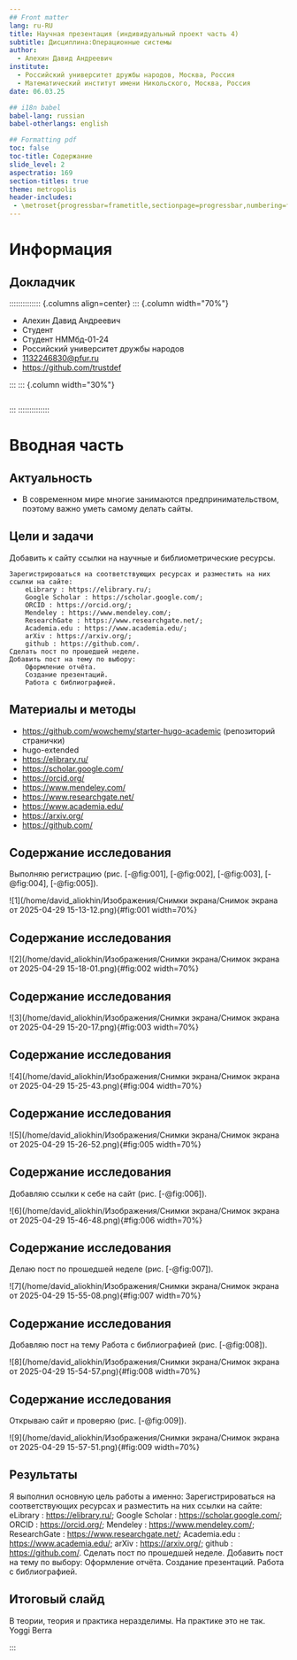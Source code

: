 ```yaml
---
## Front matter
lang: ru-RU
title: Научная презентация (индивидуальный проект часть 4)
subtitle: Дисциплина:Операционные системы
author:
  - Алехин Давид Андреевич
institute:
  - Российский университет дружбы народов, Москва, Россия
  - Математический институт имени Никольского, Москва, Россия
date: 06.03.25

## i18n babel
babel-lang: russian
babel-otherlangs: english

## Formatting pdf
toc: false
toc-title: Содержание
slide_level: 2
aspectratio: 169
section-titles: true
theme: metropolis
header-includes:
 - \metroset{progressbar=frametitle,sectionpage=progressbar,numbering=fraction}
---
```


# Информация

## Докладчик

:::::::::::::: {.columns align=center}
::: {.column width="70%"}

  * Алехин Давид Андреевич 
  * Студент 
  * Студент НММбд-01-24
  * Российский университет дружбы народов
  * [1132246830@pfur.ru](mailto:trustdef@gamil.com)
  * <https://github.com/trustdef>

:::
::: {.column width="30%"}

![]()

:::
::::::::::::::

# Вводная часть

## Актуальность

- В современном мире многие занимаются предпринимательством, поэтому важно уметь самому делать сайты.


## Цели и задачи

Добавить к сайту ссылки на научные и библиометрические ресурсы.

    Зарегистрироваться на соответствующих ресурсах и разместить на них ссылки на сайте:
        eLibrary : https://elibrary.ru/;
        Google Scholar : https://scholar.google.com/;
        ORCID : https://orcid.org/;
        Mendeley : https://www.mendeley.com/;
        ResearchGate : https://www.researchgate.net/;
        Academia.edu : https://www.academia.edu/;
        arXiv : https://arxiv.org/;
        github : https://github.com/.
    Сделать пост по прошедшей неделе.
    Добавить пост на тему по выбору:
        Оформление отчёта.
        Создание презентаций.
        Работа с библиографией.


## Материалы и методы

- https://github.com/wowchemy/starter-hugo-academic (репозиторий странички)
- hugo-extended 
- https://elibrary.ru/
- https://scholar.google.com/
- https://orcid.org/
- https://www.mendeley.com/
- https://www.researchgate.net/
- https://www.academia.edu/
- https://arxiv.org/
- https://github.com/

## Содержание исследования

Выполняю регистрацию (рис. [-@fig:001], [-@fig:002], [-@fig:003], [-@fig:004], [-@fig:005]).

![1](/home/david_aliokhin/Изображения/Снимки экрана/Снимок экрана от 2025-04-29 15-13-12.png){#fig:001 width=70%}

## Содержание исследования

![2](/home/david_aliokhin/Изображения/Снимки экрана/Снимок экрана от 2025-04-29 15-18-01.png){#fig:002 width=70%}

## Содержание исследования

![3](/home/david_aliokhin/Изображения/Снимки экрана/Снимок экрана от 2025-04-29 15-20-17.png){#fig:003 width=70%}

## Содержание исследования

![4](/home/david_aliokhin/Изображения/Снимки экрана/Снимок экрана от 2025-04-29 15-25-43.png){#fig:004 width=70%}

## Содержание исследования

![5](/home/david_aliokhin/Изображения/Снимки экрана/Снимок экрана от 2025-04-29 15-26-52.png){#fig:005 width=70%}

## Содержание исследования

Добавляю ссылки к себе на сайт (рис. [-@fig:006]).

![6](/home/david_aliokhin/Изображения/Снимки экрана/Снимок экрана от 2025-04-29 15-46-48.png){#fig:006 width=70%}

## Содержание исследования

Делаю пост по прошедшей неделе (рис. [-@fig:007]).

![7](/home/david_aliokhin/Изображения/Снимки экрана/Снимок экрана от 2025-04-29 15-55-08.png){#fig:007 width=70%}

## Содержание исследования

Добавляю пост на тему Работа с библиографией (рис. [-@fig:008]).

![8](/home/david_aliokhin/Изображения/Снимки экрана/Снимок экрана от 2025-04-29 15-54-57.png){#fig:008 width=70%}

## Содержание исследования

Открываю сайт и проверяю (рис. [-@fig:009]).

![9](/home/david_aliokhin/Изображения/Снимки экрана/Снимок экрана от 2025-04-29 15-57-51.png){#fig:009 width=70%}


## Результаты

Я выполнил основную цель работы а именно:
Зарегистрироваться на соответствующих ресурсах и разместить на них ссылки на сайте:
        eLibrary : https://elibrary.ru/;
        Google Scholar : https://scholar.google.com/;
        ORCID : https://orcid.org/;
        Mendeley : https://www.mendeley.com/;
        ResearchGate : https://www.researchgate.net/;
        Academia.edu : https://www.academia.edu/;
        arXiv : https://arxiv.org/;
        github : https://github.com/.
    Сделать пост по прошедшей неделе.
    Добавить пост на тему по выбору:
        Оформление отчёта.
        Создание презентаций.
        Работа с библиографией.

## Итоговый слайд

В теории, теория и практика неразделимы. На практике это не так.
Yoggi Berra

:::

